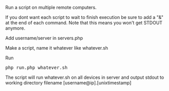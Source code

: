 Run a script on multiple remote computers. 

If you dont want each script to wait to finish execution be sure to add a "&" at the end of each command. Note that this means you won't get STDOUT anymore.

Add username/server in servers.php

Make a script, name it whatever like whatever.sh

Run

<pre>
php run.php whatever.sh
</pre>

The script will run whatever.sh on all devices in server and output stdout to working directory filename [username@ip].[unixtimestamp]
